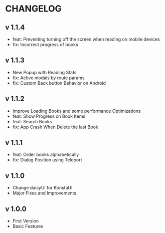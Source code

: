# CHANGELOG

## v 1.1.4

* feat: Preventing turning off the screen when reading on mobile devices
* fix: Incorrect progress of books

## v 1.1.3

* New Popup with Reading Stats
* fix: Active modals by route params
* fix: Custom Back button Behavior on Android

## v 1.1.2

* Improve Loading Books and some performance Optimizations
* feat: Show Progress on Book Items
* feat: Search Books
* fix: App Crash When Delete the last Book

## v 1.1.1

* feat: Order books alphabetically
* fix: Dialog Position using Teleport

## v 1.1.0

* Change daisyUI for KonstaUI
* Major Fixes and Improvements

## v 1.0.0

* First Version
* Basic Features
